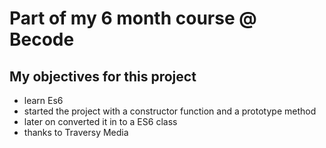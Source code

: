 # Part of my 6 month course @ Becode 

## My objectives for this project
* learn Es6
* started the project with a constructor function and a prototype method
* later on converted it in to a ES6 class
* thanks to Traversy Media
